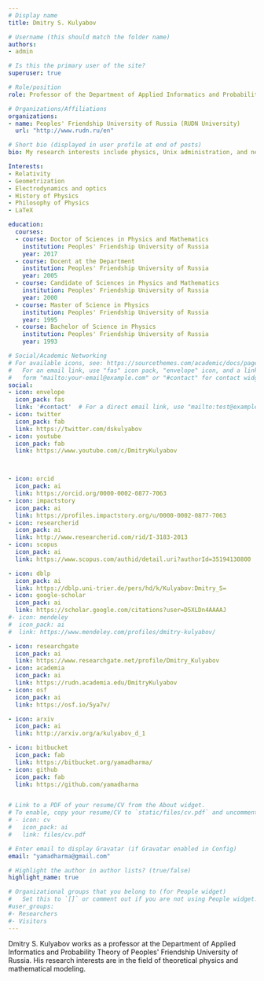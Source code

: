 ```yaml
---
# Display name
title: Dmitry S. Kulyabov

# Username (this should match the folder name)
authors:
- admin

# Is this the primary user of the site?
superuser: true

# Role/position
role: Professor of the Department of Applied Informatics and Probability Theory

# Organizations/Affiliations
organizations:
- name: Peoples' Friendship University of Russia (RUDN University)
  url: "http://www.rudn.ru/en"

# Short bio (displayed in user profile at end of posts)
bio: My research interests include physics, Unix administration, and networking.

Interests:
- Relativity
- Geometrization 
- Electrodynamics and optics
- History of Physics
- Philosophy of Physics
- LaTeX

education:
  courses:
  - course: Doctor of Sciences in Physics and Mathematics
    institution: Peoples' Friendship University of Russia
    year: 2017
  - course: Docent at the Department
    institution: Peoples' Friendship University of Russia
    year: 2005
  - course: Candidate of Sciences in Physics and Mathematics
    institution: Peoples' Friendship University of Russia
    year: 2000
  - course: Master of Science in Physics
    institution: Peoples' Friendship University of Russia
    year: 1995
  - course: Bachelor of Science in Physics
    institution: Peoples' Friendship University of Russia
    year: 1993

# Social/Academic Networking
# For available icons, see: https://sourcethemes.com/academic/docs/page-builder/#icons
#   For an email link, use "fas" icon pack, "envelope" icon, and a link in the
#   form "mailto:your-email@example.com" or "#contact" for contact widget.
social:
- icon: envelope
  icon_pack: fas
  link: '#contact'  # For a direct email link, use "mailto:test@example.org".
- icon: twitter
  icon_pack: fab
  link: https://twitter.com/dskulyabov
- icon: youtube
  icon_pack: fab
  link: https://www.youtube.com/c/DmitryKulyabov



- icon: orcid
  icon_pack: ai
  link: https://orcid.org/0000-0002-0877-7063
- icon: impactstory
  icon_pack: ai
  link: https://profiles.impactstory.org/u/0000-0002-0877-7063
- icon: researcherid
  icon_pack: ai
  link: http://www.researcherid.com/rid/I-3183-2013
- icon: scopus
  icon_pack: ai
  link: https://www.scopus.com/authid/detail.uri?authorId=35194130800

- icon: dblp
  icon_pack: ai
  link: https://dblp.uni-trier.de/pers/hd/k/Kulyabov:Dmitry_S=
- icon: google-scholar
  icon_pack: ai
  link: https://scholar.google.com/citations?user=D5XLDn4AAAAJ
#- icon: mendeley
#  icon_pack: ai
#  link: https://www.mendeley.com/profiles/dmitry-kulyabov/

- icon: researchgate
  icon_pack: ai
  link: https://www.researchgate.net/profile/Dmitry_Kulyabov
- icon: academia
  icon_pack: ai
  link: https://rudn.academia.edu/DmitryKulyabov
- icon: osf
  icon_pack: ai
  link: https://osf.io/5ya7v/

- icon: arxiv
  icon_pack: ai
  link: http://arxiv.org/a/kulyabov_d_1

- icon: bitbucket
  icon_pack: fab
  link: https://bitbucket.org/yamadharma/
- icon: github
  icon_pack: fab
  link: https://github.com/yamadharma


# Link to a PDF of your resume/CV from the About widget.
# To enable, copy your resume/CV to `static/files/cv.pdf` and uncomment the lines below.
# - icon: cv
#   icon_pack: ai
#   link: files/cv.pdf

# Enter email to display Gravatar (if Gravatar enabled in Config)
email: "yamadharma@gmail.com"

# Highlight the author in author lists? (true/false)
highlight_name: true

# Organizational groups that you belong to (for People widget)
#   Set this to `[]` or comment out if you are not using People widget.
#user_groups:
#- Researchers
#- Visitors
---
```



Dmitry S. Kulyabov works as a professor at the Department of
Applied Informatics and Probability Theory of Peoples' Friendship
University of Russia. His research interests are in the field of
theoretical physics and mathematical modeling.

